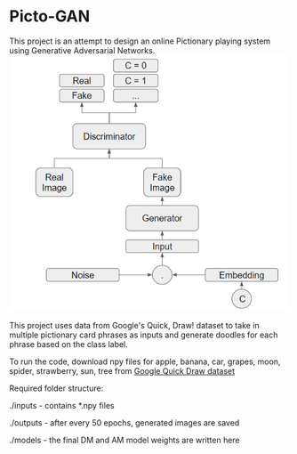 # Picto-GAN

This project is an attempt to design an online Pictionary playing system using Generative Adversarial Networks. 
![image](pictogan.PNG) 

This project uses data from Google's Quick, Draw! dataset to take in multiple pictionary card phrases as inputs and generate doodles for each phrase based on the class label. 

To run the code, download npy files for apple, banana, car, grapes, moon, spider, strawberry, sun, tree from [Google Quick Draw dataset](https://console.cloud.google.com/storage/browser/quickdraw_dataset/full/numpy_bitmap)

Required folder structure:

./inputs - contains *.npy files

./outputs - after every 50 epochs, generated images are saved

./models - the final DM and AM model weights are written here